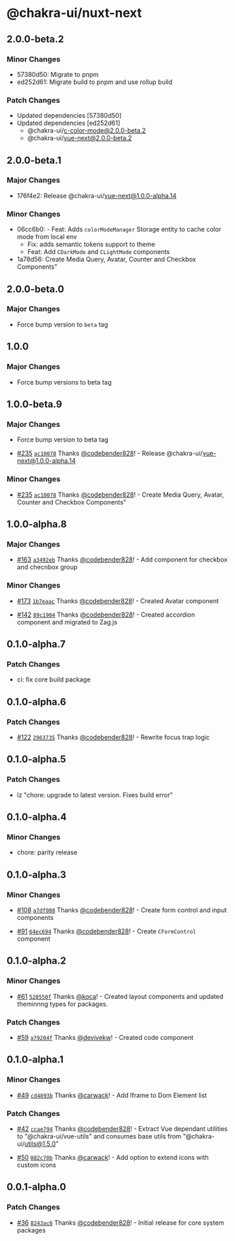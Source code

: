 # @chakra-ui/nuxt-next

## 2.0.0-beta.2

### Minor Changes

- 57380d50: Migrate to pnpm
- ed252d61: Migrate build to pnpm and use rollup build

### Patch Changes

- Updated dependencies [57380d50]
- Updated dependencies [ed252d61]
  - @chakra-ui/c-color-mode@2.0.0-beta.2
  - @chakra-ui/vue-next@2.0.0-beta.2

## 2.0.0-beta.1

### Major Changes

- 176f4e2: Release @chakra-ui/vue-next@1.0.0-alpha.14

### Minor Changes

- 06cc6b0: - Feat: Adds `colorModeManager` Storage entity to cache color mode
  from local env
  - Fix: adds semantic tokens support to theme
  - Feat: Add `CDarkMode` and `CLightMode` components
- 1a78d56: Create Media Query, Avatar, Counter and Checkbox Components"

## 2.0.0-beta.0

### Major Changes

- Force bump version to `beta` tag

## 1.0.0

### Major Changes

- Force bump versions to beta tag

## 1.0.0-beta.9

### Major Changes

- Force bump version to beta tag

* [#235](https://github.com/chakra-ui/chakra-ui-vue-next/pull/235)
  [`ac10078`](https://github.com/chakra-ui/chakra-ui-vue-next/commit/ac100782efcfb13caf38a4d17008117169aff079)
  Thanks [@codebender828](https://github.com/codebender828)! - Release
  @chakra-ui/vue-next@1.0.0-alpha.14

### Minor Changes

- [#235](https://github.com/chakra-ui/chakra-ui-vue-next/pull/235)
  [`ac10078`](https://github.com/chakra-ui/chakra-ui-vue-next/commit/ac100782efcfb13caf38a4d17008117169aff079)
  Thanks [@codebender828](https://github.com/codebender828)! - Create Media
  Query, Avatar, Counter and Checkbox Components"

## 1.0.0-alpha.8

### Major Changes

- [#163](https://github.com/chakra-ui/chakra-ui-vue-next/pull/163)
  [`a3492eb`](https://github.com/chakra-ui/chakra-ui-vue-next/commit/a3492eb70b30207ab97a1a5b9273f70d14159df9)
  Thanks [@codebender828](https://github.com/codebender828)! - Add component for
  checkbox and checnbox group

### Minor Changes

- [#173](https://github.com/chakra-ui/chakra-ui-vue-next/pull/173)
  [`1b7eaac`](https://github.com/chakra-ui/chakra-ui-vue-next/commit/1b7eaacf56921498ea20166236d872fad698e8dd)
  Thanks [@codebender828](https://github.com/codebender828)! - Created Avatar
  component

* [#142](https://github.com/chakra-ui/chakra-ui-vue-next/pull/142)
  [`89c1904`](https://github.com/chakra-ui/chakra-ui-vue-next/commit/89c1904006578fca45c1938cf9d8cd44008ba0ab)
  Thanks [@codebender828](https://github.com/codebender828)! - Created accordion
  component and migrated to Zag.js

## 0.1.0-alpha.7

### Patch Changes

- ci: fix core build package

## 0.1.0-alpha.6

### Patch Changes

- [#122](https://github.com/chakra-ui/chakra-ui-vue-next/pull/122)
  [`2963735`](https://github.com/chakra-ui/chakra-ui-vue-next/commit/29637355d6e37257e7ce43c10851049aba229359)
  Thanks [@codebender828](https://github.com/codebender828)! - Rewrite focus
  trap logic

## 0.1.0-alpha.5

### Patch Changes

- lz "chore: upgrade to latest version. Fixes build error"

## 0.1.0-alpha.4

### Minor Changes

- chore: parity release

## 0.1.0-alpha.3

### Minor Changes

- [#108](https://github.com/chakra-ui/chakra-ui-vue-next/pull/108)
  [`a7df008`](https://github.com/chakra-ui/chakra-ui-vue-next/commit/a7df008af57158fbd9240645d4177cf862ca764d)
  Thanks [@codebender828](https://github.com/codebender828)! - Create form
  control and input components

* [#91](https://github.com/chakra-ui/chakra-ui-vue-next/pull/91)
  [`64ec694`](https://github.com/chakra-ui/chakra-ui-vue-next/commit/64ec694a67bf0932ad8d7569cf4347cd1da48513)
  Thanks [@codebender828](https://github.com/codebender828)! - Create
  `CFormControl` component

## 0.1.0-alpha.2

### Minor Changes

- [#61](https://github.com/chakra-ui/chakra-ui-vue-next/pull/61)
  [`520550f`](https://github.com/chakra-ui/chakra-ui-vue-next/commit/520550f0a233af45d83a5dd49907646422b39eb9)
  Thanks [@koca](https://github.com/koca)! - Created layout components and
  updated theminnng types for packages.

### Patch Changes

- [#59](https://github.com/chakra-ui/chakra-ui-vue-next/pull/59)
  [`a79204f`](https://github.com/chakra-ui/chakra-ui-vue-next/commit/a79204f8a6786fdb6456632350480a14e17ad345)
  Thanks [@devivekw](https://github.com/devivekw)! - Created code component

## 0.1.0-alpha.1

### Minor Changes

- [#49](https://github.com/chakra-ui/chakra-ui-vue-next/pull/49)
  [`cd4893b`](https://github.com/chakra-ui/chakra-ui-vue-next/commit/cd4893b6a27df39b59066c6e1d714b3830cf41bd)
  Thanks [@carwack](https://github.com/carwack)! - Add Iframe to Dom Element
  list

### Patch Changes

- [#42](https://github.com/chakra-ui/chakra-ui-vue-next/pull/42)
  [`ccae794`](https://github.com/chakra-ui/chakra-ui-vue-next/commit/ccae794937096c98b50dd5b72ac21856bd0e0e67)
  Thanks [@codebender828](https://github.com/codebender828)! - Extract Vue
  dependant utilities to "@chakra-ui/vue-utils" and consumes base utils from
  "@chakra-ui/utils@1.5.0"

* [#50](https://github.com/chakra-ui/chakra-ui-vue-next/pull/50)
  [`082c70b`](https://github.com/chakra-ui/chakra-ui-vue-next/commit/082c70b03bd0e07704e1285592f515b3a43073b4)
  Thanks [@carwack](https://github.com/carwack)! - Add option to extend icons
  with custom icons

## 0.0.1-alpha.0

### Patch Changes

- [#36](https://github.com/chakra-ui/chakra-ui-vue-next/pull/36)
  [`8243ac6`](https://github.com/chakra-ui/chakra-ui-vue-next/commit/8243ac6cdc1ef47e56b3ec2f4635f44396273ee8)
  Thanks [@codebender828](https://github.com/codebender828)! - Initial release
  for core system packages
